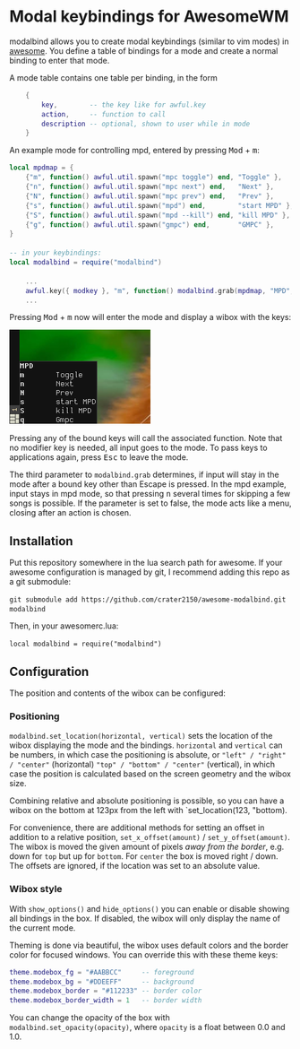 # Modal keybindings for AwesomeWM

modalbind allows you to create modal keybindings (similar to vim modes) in
[awesome](https://awesomewm.org/). You define a table of bindings for a mode and
create a normal binding to enter that mode.

A mode table contains one table per binding, in the form
```lua
	{
		key,        -- the key like for awful.key
		action,     -- function to call
		description -- optional, shown to user while in mode
	}
```

An example mode for controlling mpd, entered by pressing <kbd>Mod</kbd> + <kbd>m</kbd>:

```lua
local mpdmap = {
	{"m", function() awful.util.spawn("mpc toggle") end, "Toggle" },
	{"n", function() awful.util.spawn("mpc next") end,   "Next" },
	{"N", function() awful.util.spawn("mpc prev") end,   "Prev" },
	{"s", function() awful.util.spawn("mpd") end,        "start MPD" },
	{"S", function() awful.util.spawn("mpd --kill") end, "kill MPD" },
	{"g", function() awful.util.spawn("gmpc") end,       "GMPC" },
}

-- in your keybindings:
local modalbind = require("modalbind")

	...
	awful.key({ modkey }, "m", function() modalbind.grab(mpdmap, "MPD", true) end),
	...
```

Pressing <kbd>Mod</kbd> + <kbd>m</kbd> now will enter the mode and display a wibox with the keys:

![mpd wibox example](doc/example-mpd-wibox.png)

Pressing any of the bound keys will call the associated function. Note that no
modifier key is needed, all input goes to the mode. To pass keys to applications
again, press <kbd>Esc</kbd> to leave the mode.

The third parameter to `modalbind.grab` determines, if input will stay in the mode
after a bound key other than Escape is pressed. In the mpd example, input stays
in mpd mode, so that pressing <kbd>n</kbd> several times for skipping a few
songs is possible. If the parameter is set to false, the mode acts like a menu,
closing after an action is chosen.

## Installation

Put this repository somewhere in the lua search path for awesome. If your
awesome configuration is managed by git, I recommend adding this repo as a git
submodule:

```git submodule add https://github.com/crater2150/awesome-modalbind.git modalbind ```

Then, in your awesomerc.lua:

```local modalbind = require("modalbind")```

## Configuration

The position and contents of the wibox can be configured:

### Positioning

`modalbind.set_location(horizontal, vertical)` sets the location of the wibox
displaying the mode and the bindings. `horizontal` and `vertical` can be
numbers, in which case the positioning is absolute, or `"left" / "right" /
"center"` (horizontal) `"top" / "bottom" / "center"` (vertical), in which case
the position is calculated based on the screen geometry and the wibox size.

Combining relative and absolute positioning is possible, so you can have a wibox
on the bottom at 123px from the left with `set_location(123, "bottom).

For convenience, there are additional methods for setting an offset in addition
to a relative position, `set_x_offset(amount)` / `set_y_offset(amount)`. The
wibox is moved the given amount of pixels *away from the border*, e.g. down for
`top` but up for `bottom`. For `center` the box is moved right / down. The
offsets are ignored, if the location was set to an absolute value.

### Wibox style

With `show_options()` and `hide_options()` you can enable or disable showing all
bindings in the box. If disabled, the wibox will only display the name of the
current mode.

Theming is done via beautiful, the wibox uses default colors and the border
color for focused windows. You can override this with these theme keys:

```lua
theme.modebox_fg = "#AABBCC"     -- foreground
theme.modebox_bg = "#DDEEFF"     -- background
theme.modebox_border = "#112233" -- border color
theme.modebox_border_width = 1   -- border width
```

You can change the opacity of the box with `modalbind.set_opacity(opacity)`,
where `opacity` is a float between 0.0 and 1.0.
